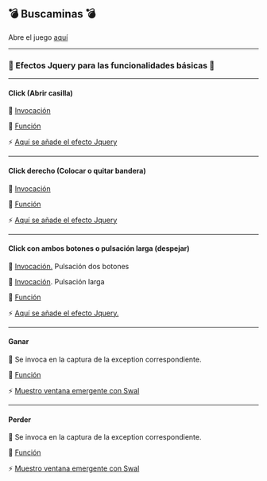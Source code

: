 
:bomb: Buscaminas :bomb:
----
Abre el juego [aquí](https://iesgrancapitan-dwec.github.io/Buscaminas-JesusMejiasLeiva)

------------

 ### :dizzy: Efectos Jquery para las funcionalidades básicas :dizzy:

------------
#### Click (Abrir casilla)

:rocket: [Invocación](https://github.com/iesgrancapitan-dwec/Buscaminas-JesusMejiasLeiva/blob/master/js/gui.js#L96)

:memo: [Función](https://github.com/iesgrancapitan-dwec/Buscaminas-JesusMejiasLeiva/blob/master/js/gui.js#L282)

:zap: [Aquí se añade el efecto Jquery](https://github.com/iesgrancapitan-dwec/Buscaminas-JesusMejiasLeiva/blob/master/js/gui.js#L247)



------------
#### Click derecho (Colocar o quitar bandera)

:rocket: [Invocación](https://github.com/iesgrancapitan-dwec/Buscaminas-JesusMejiasLeiva/blob/master/js/gui.js#L108)

:memo: [Función](https://github.com/iesgrancapitan-dwec/Buscaminas-JesusMejiasLeiva/blob/master/js/gui.js#L316)

:zap: [Aquí se añade el efecto Jquery](https://github.com/iesgrancapitan-dwec/Buscaminas-JesusMejiasLeiva/blob/master/js/gui.js#L324)



------------

#### Click con ambos botones o pulsación larga (despejar)

:rocket: [Invocación.](https://github.com/iesgrancapitan-dwec/Buscaminas-JesusMejiasLeiva/blob/master/js/gui.js#L111) Pulsación dos botones

:rocket: [Invocación](https://github.com/iesgrancapitan-dwec/Buscaminas-JesusMejiasLeiva/blob/master/js/gui.js#L127). Pulsación larga

:memo: [Función](https://github.com/iesgrancapitan-dwec/Buscaminas-JesusMejiasLeiva/blob/master/js/gui.js#L187)

:zap: [Aquí se añade el efecto Jquery.](https://github.com/iesgrancapitan-dwec/Buscaminas-JesusMejiasLeiva/blob/master/js/gui.js#L197)


------------

#### Ganar

:rocket: Se invoca en la captura de la exception correspondiente.

:memo: [Función](https://github.com/iesgrancapitan-dwec/Buscaminas-JesusMejiasLeiva/blob/master/js/gui.js#L355)

:zap: [Muestro ventana emergente con Swal](https://github.com/iesgrancapitan-dwec/Buscaminas-JesusMejiasLeiva/blob/master/js/gui.js#L299)

------------
#### Perder

:rocket: Se invoca en la captura de la exception correspondiente.

:memo: [Función ](https://github.com/iesgrancapitan-dwec/Buscaminas-JesusMejiasLeiva/blob/master/js/gui.js#L355)

:zap: [Muestro ventana emergente con Swal](https://github.com/iesgrancapitan-dwec/Buscaminas-JesusMejiasLeiva/blob/master/js/gui.js#L304)
